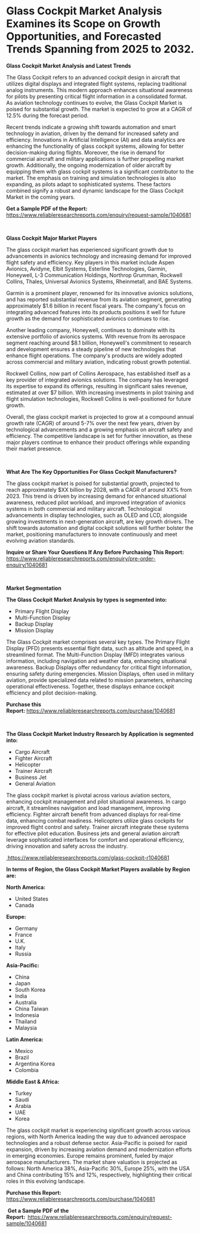 <p><h1>Glass Cockpit Market Analysis Examines its Scope on Growth Opportunities, and Forecasted Trends Spanning from 2025 to 2032.</h1></p><p><strong>Glass Cockpit Market Analysis and Latest Trends</strong></p>
<p><p>The Glass Cockpit refers to an advanced cockpit design in aircraft that utilizes digital displays and integrated flight systems, replacing traditional analog instruments. This modern approach enhances situational awareness for pilots by presenting critical flight information in a consolidated format. As aviation technology continues to evolve, the Glass Cockpit Market is poised for substantial growth. The market is expected to grow at a CAGR of 12.5% during the forecast period. </p><p>Recent trends indicate a growing shift towards automation and smart technology in aviation, driven by the demand for increased safety and efficiency. Innovations in Artificial Intelligence (AI) and data analytics are enhancing the functionality of glass cockpit systems, allowing for better decision-making during flights. Moreover, the rise in demand for commercial aircraft and military applications is further propelling market growth. Additionally, the ongoing modernization of older aircraft by equipping them with glass cockpit systems is a significant contributor to the market. The emphasis on training and simulation technologies is also expanding, as pilots adapt to sophisticated systems. These factors combined signify a robust and dynamic landscape for the Glass Cockpit Market in the coming years.</p></p>
<p><strong>Get a Sample PDF of the Report:&nbsp;</strong> <a href="https://www.reliableresearchreports.com/enquiry/request-sample/1040681?utm_campaign=2283&utm_medium=2&utm_source=Github&utm_content=ia&utm_term=18042025&utm_id=glass-cockpit">https://www.reliableresearchreports.com/enquiry/request-sample/1040681</a></p>
<p>&nbsp;</p>
<p><strong>Glass Cockpit Major Market Players</strong></p>
<p><p>The glass cockpit market has experienced significant growth due to advancements in avionics technology and increasing demand for improved flight safety and efficiency. Key players in this market include Aspen Avionics, Avidyne, Elbit Systems, Esterline Technologies, Garmin, Honeywell, L-3 Communication Holdings, Northrop Grumman, Rockwell Collins, Thales, Universal Avionics Systems, Rheinmetall, and BAE Systems.</p><p>Garmin is a prominent player, renowned for its innovative avionics solutions, and has reported substantial revenue from its aviation segment, generating approximately $1.6 billion in recent fiscal years. The company's focus on integrating advanced features into its products positions it well for future growth as the demand for sophisticated avionics continues to rise.</p><p>Another leading company, Honeywell, continues to dominate with its extensive portfolio of avionics systems. With revenue from its aerospace segment reaching around $8.1 billion, Honeywell's commitment to research and development ensures a steady pipeline of new technologies that enhance flight operations. The company's products are widely adopted across commercial and military aviation, indicating robust growth potential.</p><p>Rockwell Collins, now part of Collins Aerospace, has established itself as a key provider of integrated avionics solutions. The company has leveraged its expertise to expand its offerings, resulting in significant sales revenue, estimated at over $7 billion. With increasing investments in pilot training and flight simulation technologies, Rockwell Collins is well-positioned for future growth.</p><p>Overall, the glass cockpit market is projected to grow at a compound annual growth rate (CAGR) of around 5-7% over the next few years, driven by technological advancements and a growing emphasis on aircraft safety and efficiency. The competitive landscape is set for further innovation, as these major players continue to enhance their product offerings while expanding their market presence.</p></p>
<p>&nbsp;</p>
<p><strong>What Are The Key Opportunities For Glass Cockpit Manufacturers?</strong></p>
<p><p>The glass cockpit market is poised for substantial growth, projected to reach approximately $XX billion by 2028, with a CAGR of around XX% from 2023. This trend is driven by increasing demand for enhanced situational awareness, reduced pilot workload, and improved integration of avionics systems in both commercial and military aircraft. Technological advancements in display technologies, such as OLED and LCD, alongside growing investments in next-generation aircraft, are key growth drivers. The shift towards automation and digital cockpit solutions will further bolster the market, positioning manufacturers to innovate continuously and meet evolving aviation standards.</p></p>
<p><strong>Inquire or Share Your Questions If Any Before Purchasing This Report:</strong> <a href="https://www.reliableresearchreports.com/enquiry/pre-order-enquiry/1040681?utm_campaign=2283&utm_medium=2&utm_source=Github&utm_content=ia&utm_term=18042025&utm_id=glass-cockpit">https://www.reliableresearchreports.com/enquiry/pre-order-enquiry/1040681</a></p>
<p>&nbsp;</p>
<p><strong>Market Segmentation</strong></p>
<p><strong>The Glass Cockpit Market Analysis by types is segmented into:</strong></p>
<p><ul><li>Primary Flight Display</li><li>Multi-Function Display</li><li>Backup Display</li><li>Mission Display</li></ul></p>
<p><p>The Glass Cockpit market comprises several key types. The Primary Flight Display (PFD) presents essential flight data, such as altitude and speed, in a streamlined format. The Multi-Function Display (MFD) integrates various information, including navigation and weather data, enhancing situational awareness. Backup Displays offer redundancy for critical flight information, ensuring safety during emergencies. Mission Displays, often used in military aviation, provide specialized data related to mission parameters, enhancing operational effectiveness. Together, these displays enhance cockpit efficiency and pilot decision-making.</p></p>
<p><strong>Purchase this Report:&nbsp;</strong><a href="https://www.reliableresearchreports.com/purchase/1040681?utm_campaign=2283&utm_medium=2&utm_source=Github&utm_content=ia&utm_term=18042025&utm_id=glass-cockpit">https://www.reliableresearchreports.com/purchase/1040681</a></p>
<p>&nbsp;</p>
<p><strong>The Glass Cockpit Market Industry Research by Application is segmented into:</strong></p>
<p><ul><li>Cargo Aircraft</li><li>Fighter Aircraft</li><li>Helicopter</li><li>Trainer Aircraft</li><li>Business Jet</li><li>General Aviation</li></ul></p>
<p><p>The glass cockpit market is pivotal across various aviation sectors, enhancing cockpit management and pilot situational awareness. In cargo aircraft, it streamlines navigation and load management, improving efficiency. Fighter aircraft benefit from advanced displays for real-time data, enhancing combat readiness. Helicopters utilize glass cockpits for improved flight control and safety. Trainer aircraft integrate these systems for effective pilot education. Business jets and general aviation aircraft leverage sophisticated interfaces for comfort and operational efficiency, driving innovation and safety across the industry.</p></p>
<p><a href="https://www.reliableresearchreports.com/glass-cockpit-r1040681?utm_campaign=2283&utm_medium=2&utm_source=Github&utm_content=ia&utm_term=18042025&utm_id=glass-cockpit">&nbsp;https://www.reliableresearchreports.com/glass-cockpit-r1040681</a></p>
<p><strong>In terms of Region, the Glass Cockpit Market Players available by Region are:</strong></p>
<p>
    <p> <strong> North America: </strong>
        <ul>
            <li>United States</li>
            <li>Canada</li>
        </ul>
        </p> 
    <p> <strong> Europe: </strong>
        <ul>
            <li>Germany</li>
            <li>France</li>
            <li>U.K.</li>
            <li>Italy</li>
            <li>Russia</li>
        </ul>
        </p> 
    <p> <strong> Asia-Pacific: </strong>
        <ul>
            <li>China</li>
            <li>Japan</li>
            <li>South Korea</li>
            <li>India</li>
            <li>Australia</li>
            <li>China Taiwan</li>
            <li>Indonesia</li>
            <li>Thailand</li>
            <li>Malaysia</li>
        </ul>
        </p> 
    <p> <strong> Latin America: </strong>
        <ul>
            <li>Mexico</li>
            <li>Brazil</li>
            <li>Argentina Korea</li>
            <li>Colombia</li>
        </ul>
        </p> 
    <p> <strong> Middle East & Africa: </strong>
        <ul>
            <li>Turkey</li>
            <li>Saudi</li>
            <li>Arabia</li>
            <li>UAE</li>
            <li>Korea</li>
        </ul>
    </p>
    </p>
<p><p>The glass cockpit market is experiencing significant growth across various regions, with North America leading the way due to advanced aerospace technologies and a robust defense sector. Asia-Pacific is poised for rapid expansion, driven by increasing aviation demand and modernization efforts in emerging economies. Europe remains prominent, fueled by major aerospace manufacturers. The market share valuation is projected as follows: North America 38%, Asia-Pacific 30%, Europe 25%, with the USA and China contributing 15% and 12%, respectively, highlighting their critical roles in this evolving landscape.</p></p>
<p><strong>Purchase this Report: </strong><a href="https://www.reliableresearchreports.com/purchase/1040681?utm_campaign=2283&utm_medium=2&utm_source=Github&utm_content=ia&utm_term=18042025&utm_id=glass-cockpit">https://www.reliableresearchreports.com/purchase/1040681</a></p>
<p>&nbsp;<strong>Get a Sample PDF of the Report:&nbsp;&nbsp;</strong><a href="https://www.reliableresearchreports.com/enquiry/request-sample/1040681?utm_campaign=2283&utm_medium=2&utm_source=Github&utm_content=ia&utm_term=18042025&utm_id=glass-cockpit">https://www.reliableresearchreports.com/enquiry/request-sample/1040681</a></p>
<p><strong></strong></p>
<p><p></p><p></p><p></p></p>